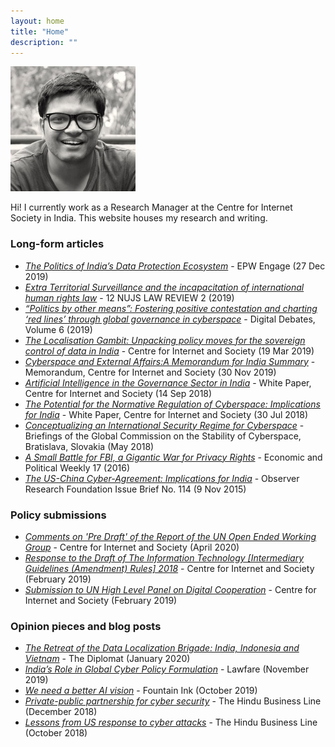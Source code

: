 ```yaml
---
layout: home
title: "Home"
description: ""
---
```


![Arindrajit](public/basu.jpg)

Hi! I currently work as a Research Manager at the Centre for Internet Society in India. This website houses my research and writing.

### Long-form articles

- [*The Politics of India’s Data Protection Ecosystem*](https://www.epw.in/engage/article/politics-indias-data-protection-ecosystem) - EPW Engage (27 Dec 2019)
- [*Extra Territorial Surveillance and the incapacitation of international human rights law​*](https://cis-india.org/internet-governance/extra-territorial-surveillance-and-the-incapacitation-of-human-rights) - 12 NUJS LAW REVIEW 2 (2019)
- [*“Politics by other means”: Fostering positive contestation and charting ‘red lines’ through global governance in cyberspace*](https://www.orfonline.org/expert-speak/politics-by-other-means-fostering-positive-contestation-and-charting-red-lines-through-global-governance-in-cyberspace-56811/) - Digital Debates, Volume 6 (2019)
- [*The Localisation Gambit: Unpacking policy moves for the sovereign control of data in India*](https://cis-india.org/internet-governance/blog/the-localisation-gambit-unpacking-policy-moves-for-the-sovereign-control-of-data-in-india) - Centre for Internet and Society (19 Mar 2019)
- [*Cyberspace and External Affairs:A Memorandum for India Summary*](https://cis-india.org/internet-governance/blog/arindrajit-basu-and-elonnai-hickok-november-30-2018-cyberspace-and-external-affairs) - Memorandum, Centre for Internet and Society (30 Nov 2019)
- [*Artificial Intelligence in the Governance Sector in India*](https://cis-india.org/internet-governance/blog/artificial-intelligence-in-the-governance-sector-in-india) - White Paper, Centre for Internet and Society (14 Sep 2018)
- [*The Potential for the Normative Regulation of Cyberspace: Implications for India*](https://cis-india.org/internet-governance/blog/the-potential-for-the-normative-regulation-of-cyberspace-implications-for-india) - White Paper, Centre for Internet and Society (30 Jul 2018)
- [*Conceptualizing an International Security Regime for Cyberspace*](https://cis-india.org/internet-governance/blog/conceptualizing-an-international-security-regime-for-cyberspace) - Briefings of the Global Commission on the Stability of Cyberspace, Bratislava, Slovakia (May 2018)
- [*A Small Battle for FBI, a Gigantic War for Privacy Rights*](https://www.epw.in/journal/2016/17/commentary/small-battle-fbi-gigantic-war-privacy-rights.html) - Economic and Political Weekly 17 (2016)
- [*The US-China Cyber-Agreement: Implications for India*](https://www.orfonline.org/wp-content/uploads/2015/12/ORFIssueBrief_114.pdf) - Observer Research Foundation Issue Brief No. 114 (9 Nov 2015)

### Policy submissions
- [*Comments on 'Pre Draft' of the Report of the UN Open Ended Working Group*](https://cis-india.org/internet-governance/blog/cis-comments-on-pre-draft-of-the-report-of-the-un-open-ended-working-group) - Centre for Internet and Society (April 2020)
- [*Response to the Draft of The Information Technology [Intermediary Guidelines (Amendment) Rules] 2018*](https://cis-india.org/internet-governance/blog/response-to-the-draft-of-the-information-technology-intermediary-guidelines-amendment-rules-2018) - Centre for Internet and Society (February 2019)
- [*Submission to UN High Level Panel on Digital Cooperation*](https://cis-india.org/internet-governance/blog/cis-submission-to-un-high-level-panel-on-digital-cooperation) - Centre for Internet and Society (February 2019)

### Opinion pieces and blog posts
- [*The Retreat of the Data Localization Brigade: India, Indonesia and Vietnam*](https://thediplomat.com/2020/01/the-retreat-of-the-data-localization-brigade-india-indonesia-and-vietnam/) - The Diplomat (January 2020)
- [*India’s Role in Global Cyber Policy Formulation*](https://www.lawfareblog.com/indias-role-global-cyber-policy-formulation) - Lawfare (November 2019)
- [*We need a better AI vision*](https://cis-india.org/internet-governance/blog/fountain-ink-october-12-2019-arindrajit-basu-we-need-a-better-ai-vision) - Fountain Ink (October 2019)
- [*Private-public partnership for cyber security*](https://www.thehindubusinessline.com/opinion/private-public-partnership-for-cyber-security/article25821899.ece) - The Hindu Business Line (December 2018)
- [*Lessons from US response to cyber attacks*](https://www.thehindubusinessline.com/opinion/lessons-from-us-response-to-cyber-attacks-ep/article25372326.ece) - The Hindu Business Line (October 2018)
